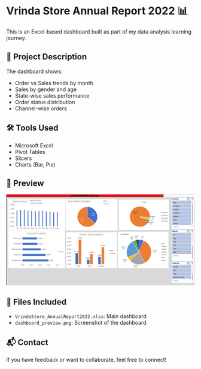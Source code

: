 # Vrinda Store Annual Report 2022 📊

This is an Excel-based dashboard built as part of my data analysis learning journey.

## 📁 Project Description
The dashboard shows:
- Order vs Sales trends by month
- Sales by gender and age
- State-wise sales performance
- Order status distribution
- Channel-wise orders

## 🛠 Tools Used
- Microsoft Excel
- Pivot Tables
- Slicers
- Charts (Bar, Pie)

## 📸 Preview
![Dashboard Preview](dashboard_preview.png)

## 📂 Files Included
- `VrindaStore_AnnualReport2022.xlsx`: Main dashboard
- `dashboard_preview.png`: Screenshot of the dashboard

## 📬 Contact
If you have feedback or want to collaborate, feel free to connect!
